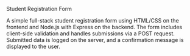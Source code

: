 Student Registration Form

A simple full-stack student registration form using HTML/CSS on the frontend and Node.js with Express on the backend. The form includes client-side validation and handles submissions via a POST request. Submitted data is logged on the server, and a confirmation message is displayed to the user.
